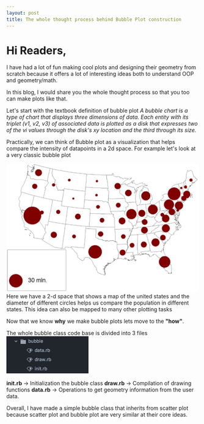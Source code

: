 ```yaml
---
layout: post
title: The whole thought process behind Bubble Plot construction
---
```


# Hi Readers,  
I have had a lot of fun making cool plots and designing their geometry from
scratch because it offers a lot of interesting ideas both to understand
OOP and geometry/math.   

In this blog, I would share you the whole thought process so that you too can
make plots like that.

Let's start with the textbook definition of bubble plot
*A bubble chart is a type of chart that displays three dimensions of data. Each
entity with its triplet (v1, v2, v3) of associated data is plotted as a disk that
expresses two of the vi values through the disk's xy location and the third
through its size.*    

Practically, we can think of Bubble plot as a visualization that helps compare
the intensity of datapoints in a 2d space. For example let's look at a very classic
bubble plot

![webjeda](https://raw.githubusercontent.com/Arafatk/hagura/gh-pages/images/11.png)
Here we have a 2-d space that shows a map of the united states and the diameter of
different circles helps us compare the population in different states.
This idea can also be mapped to many other plotting tasks

Now that we know **why** we make bubble plots lets move to the **"how"**.

The whole bubble class code base is divided into 3 files
![webjeda](https://raw.githubusercontent.com/Arafatk/hagura/gh-pages/images/12.png)

**init.rb** -> Initialization the bubble class
**draw.rb** -> Compilation of drawing functions
**data.rb** -> Operations to get geometry information from the user data.

Overall, I have made a simple bubble class that inherits from scatter plot because
scatter plot and bubble plot are very similar at their core ideas.
